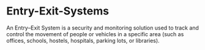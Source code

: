 # Entry-Exit-Systems
An Entry–Exit System is a security and monitoring solution used to track and control the movement of people or vehicles in a specific area (such as offices, schools, hostels, hospitals, parking lots, or libraries).
